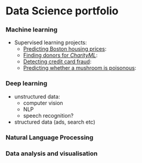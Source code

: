 # Data Science portfolio

### Machine learning
- Supervised learning projects:
  - [Predicting Boston housing prices](https://github.com/LauraCollard/boston_housing):
  - [Finding donors for *CharityML*](https://github.com/LauraCollard/finding_donors_for_charity):
  - [Detecting credit card fraud](https://github.com/LauraCollard/data_science_portfolio/tree/master/credit_card_fraud):
  - [Predicting whether a mushroom is poisonous](https://github.com/LauraCollard/data_science_portfolio/tree/master/poisonous_mushrooms): 

### Deep learning
- unstructured data:
  - computer vision
  - NLP
  - speech recognition?
- structured data (ads, search etc)

### Natural Language Processing

### Data analysis and visualisation
